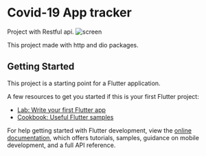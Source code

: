 # Covid-19 App tracker

Project with Restful api.
![screen](https://user-images.githubusercontent.com/108508397/193094175-2ca3780d-69d7-48c9-a403-a11a5c3ac225.png)

This project made with http and dio packages.


## Getting Started

This project is a starting point for a Flutter application.

A few resources to get you started if this is your first Flutter project:

- [Lab: Write your first Flutter app](https://docs.flutter.dev/get-started/codelab)
- [Cookbook: Useful Flutter samples](https://docs.flutter.dev/cookbook)

For help getting started with Flutter development, view the
[online documentation](https://docs.flutter.dev/), which offers tutorials,
samples, guidance on mobile development, and a full API reference.
